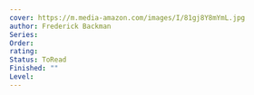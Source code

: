```yaml
---
cover: https://m.media-amazon.com/images/I/81gj8Y8mYmL.jpg
author: Frederick Backman
Series: 
Order: 
rating: 
Status: ToRead
Finished: ""
Level:
---
```








